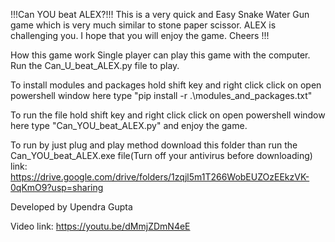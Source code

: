 !!!Can YOU beat ALEX?!!!
This is a very quick and Easy Snake Water Gun game which is very much similar to stone paper scissor.
ALEX is challenging you. I hope that you will enjoy the game. Cheers !!!

How this game work
Single player can play this game with the computer.
Run the Can_U_beat_ALEX.py file to play.

To install modules and packages hold shift key and right click click on open powershell window here type "pip install -r .\modules_and_packages.txt"

To run the file hold shift key and right click click on open powershell window here type "Can_YOU_beat_ALEX.py" and enjoy the game.

To run by just plug and play method download this folder than run the Can_YOU_beat_ALEX.exe file(Turn off your antivirus before downloading)
link: https://drive.google.com/drive/folders/1zqjl5m1T266WobEUZOzEEkzVK-0qKmO9?usp=sharing


Developed by Upendra Gupta

Video link: https://youtu.be/dMmjZDmN4eE
